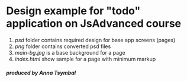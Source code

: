 # Design example for "todo" application on JsAdvanced course

1. _psd_ folder contains required design for base app screens (pages)
2. _png_ folder contains converted psd files
3. _main-bg.jpg_ is a base background for a page
4. _index.html_ show sample for a page with minimum markup

##### produced by Anna Tsymbal

